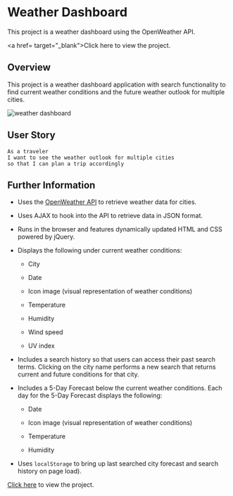 # Weather Dashboard

This project is a weather dashboard using the OpenWeather API.

<a href= target="_blank">Click here</a> to view the project.


## Overview

This project is a weather dashboard application with search functionality to find current weather conditions and the future weather outlook for multiple cities. 

![weather dashboard](./Assets/weather-demo.gif)


## User Story

```
As a traveler
I want to see the weather outlook for multiple cities
so that I can plan a trip accordingly
```

## Further Information

* Uses the [OpenWeather API](https://openweathermap.org/api) to retrieve weather data for cities.

* Uses AJAX to hook into the API to retrieve data in JSON format.

* Runs in the browser and features dynamically updated HTML and CSS powered by jQuery.

* Displays the following under current weather conditions:

  * City

  * Date

  * Icon image (visual representation of weather conditions)

  * Temperature

  * Humidity

  * Wind speed

  * UV index

* Includes a search history so that users can access their past search terms. Clicking on the city name performs a new search that returns current and future conditions for that city. 

* Includes a 5-Day Forecast below the current weather conditions. Each day for the 5-Day Forecast displays the following:

  * Date

  * Icon image (visual representation of weather conditions)

  * Temperature

  * Humidity

* Uses `localStorage` to bring up last searched city forecast and search history on page load).

<a href="https://franklintendo.github.io/homework-6-weather-dashboard/" target="_blank">Click here</a> to view the project.

